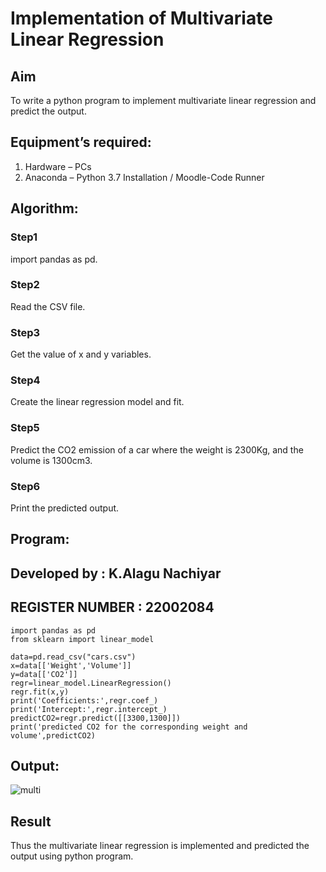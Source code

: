 # Implementation of Multivariate Linear Regression
## Aim
To write a python program to implement multivariate linear regression and predict the output.
## Equipment’s required:
1.	Hardware – PCs
2.	Anaconda – Python 3.7 Installation / Moodle-Code Runner
## Algorithm:
### Step1
import pandas as pd. 

### Step2
Read the CSV file.

### Step3
Get the value of x and y variables.

### Step4
Create the linear regression model and fit.

### Step5
Predict the CO2 emission of a car where the weight is 2300Kg, and the volume is 1300cm3.

### Step6
Print the predicted output.

## Program:

## Developed by : K.Alagu Nachiyar
## REGISTER NUMBER : 22002084
```
import pandas as pd
from sklearn import linear_model

data=pd.read_csv("cars.csv")
x=data[['Weight','Volume']]
y=data[['CO2']]
regr=linear_model.LinearRegression()
regr.fit(x,y)
print('Coefficients:',regr.coef_)
print('Intercept:',regr.intercept_)
predictCO2=regr.predict([[3300,1300]])
print('predicted CO2 for the corresponding weight and volume',predictCO2)

```
## Output:
![multi](https://user-images.githubusercontent.com/113497340/194203391-42387e24-95d8-4d1b-8894-fa796a54dc86.png)


## Result
Thus the multivariate linear regression is implemented and predicted the output using python program.
